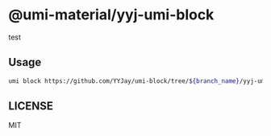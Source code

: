 # @umi-material/yyj-umi-block

test

## Usage

```sh
umi block https://github.com/YYJay/umi-block/tree/${branch_name}/yyj-umi-block
```

## LICENSE

MIT
